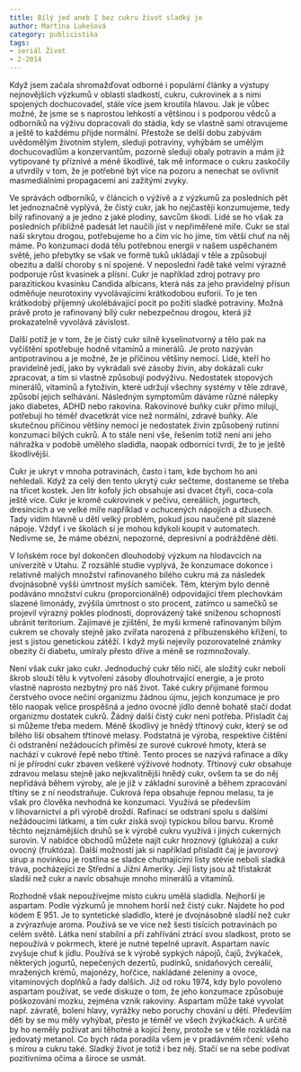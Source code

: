 ```yaml
---
title: Bílý jed aneb I bez cukru život sladký je
author: Martina Lukešová
category: publicistika
tags:
- seriál Život
- 2-2014
---
```


Když jsem začala shromažďovat odborné i populární články a výstupy nejnovějších výzkumů v oblasti sladkostí, cukru, cukrovinek a s nimi spojených dochucovadel, stále více jsem kroutila hlavou. Jak je vůbec možné, že jsme se s naprostou lehkostí a většinou i s podporou vědců a odborníků na výživu dopracovali do stádia, kdy se vlastně sami otravujeme a ještě to každému přijde normální. Přestože se delší dobu zabývám uvědomělým životním stylem, sleduji potraviny, vyhýbám se umělým dochucovadlům a konzervantům, pozorně sleduji obaly potravin a mám již vytipované ty příznivé a méně škodlivé, tak mě informace o cukru zaskočily a utvrdily v tom, že je potřebné být více na pozoru a nenechat se ovlivnit masmediálními propagacemi ani zažitými zvyky.

Ve správách odborníků, v článcích o výživě a z výzkumů za posledních pět let jednoznačně vyplývá, že čistý cukr, jak ho nejčastěji konzumujeme, tedy bílý rafinovaný a je jedno z jaké plodiny, savcům škodí. Lidé se ho však za posledních přibližně padesát let naučili jíst v nepřiměřené míře. Cukr se stal naší skrytou drogou, potřebujeme ho a čím víc ho jíme, tím větší chuť na něj máme. Po konzumaci dodá tělu potřebnou energii v našem uspěchaném světě, jeho přebytky se však ve formě tuků ukládají v těle a způsobují obezitu a další choroby s ní spojené. V neposlední řadě také velmi výrazně podporuje růst kvasinek a plísní. Cukr je například zdroj potravy pro parazitickou kvasinku Candida albicans, která nás za jeho pravidelný přísun odměňuje neurotoxiny vyvolávajícími krátkodobou euforii. To je ten krátkodobý příjemný ukolébávající pocit po požití sladké potraviny. Možná právě proto je rafinovaný bílý cukr nebezpečnou drogou, která již prokazatelně vyvolává závislost.

Další potíž je v tom, že je čistý cukr silně kyselinotvorný a tělo pak na vyčištění spotřebuje hodně vitamínů a minerálů. Je proto nazýván antipotravinou a je možné, že je příčinou většiny nemocí. Lidé, kteří ho pravidelně jedí, jako by vykrádali své zásoby živin, aby dokázali cukr zpracovat, a tím si vlastně způsobují podvýživu. Nedostatek stopových minerálů, vitaminů a fytoživin, které udržují všechny systémy v těle zdravé, způsobí jejich selhávání. Následným symptomům dáváme různé nálepky jako diabetes, ADHD nebo rakovina. Rakovinové buňky cukr přímo milují, potřebují ho téměř dvacetkrát více než normální, zdravé buňky. Ale skutečnou příčinou většiny nemocí je nedostatek živin způsobený rutinní konzumací bílých cukrů. A to stále není vše, řešením totiž není ani jeho náhražka v podobě umělého sladidla, naopak odborníci tvrdí, že to je ještě škodlivější.

Cukr je ukryt v mnoha potravinách, často i tam, kde bychom ho ani nehledali. Když za celý den tento ukrytý cukr sečteme, dostaneme se třeba na třicet kostek. Jen litr kofoly jich obsahuje asi dvacet čtyři, coca-cola ještě více. Cukr je kromě cukrovinek v pečivu, cereáliích, jogurtech, dresincích a ve velké míře například v ochucených nápojích a džusech. Tady vidím hlavně u dětí velký problém, pokud jsou naučené pít slazené nápoje. Vždyť i ve školách si je mohou kdykoli koupit v automatech. Nedivme se, že máme obézní, nepozorné, depresivní a podrážděné děti.

V loňském roce byl dokončen dlouhodobý výzkum na hlodavcích na univerzitě v Utahu. Z rozsáhlé studie vyplývá, že konzumace dokonce i relativně malých množství rafinovaného bílého cukru má za následek dvojnásobně vyšší úmrtnost myších samiček. Těm, kterým bylo denně podáváno množství cukru (proporcionálně) odpovídající třem plechovkám slazené limonády, zvýšila úmrtnost o sto procent, zatímco u samečků se projevil výrazný pokles plodnosti, doprovázený také sníženou schopností ubránit teritorium. Zajímavé je zjištění, že myši krmené rafinovaným bílým cukrem se chovaly stejně jako zvířata narozená z příbuzenského křížení, to jest s jistou genetickou zátěží. I když myši nejevily pozorovatelné známky obezity či diabetu, umíraly přesto dříve a méně se rozmnožovaly.

Není však cukr jako cukr. Jednoduchý cukr tělo ničí, ale složitý cukr neboli škrob slouží tělu k vytvoření zásoby dlouhotrvající energie, a je proto vlastně naprosto nezbytný pro náš život. Také cukry přijímané formou čerstvého ovoce nečiní organizmu žádnou újmu, jejich konzumace je pro tělo naopak velice prospěšná a jedno ovocné jídlo denně bohatě stačí dodat organizmu dostatek cukrů. Žádný další čistý cukr není potřeba. Přisladit čaj si můžeme třeba medem. Méně škodlivý je hnědý třtinový cukr, který se od bílého liší obsahem třtinové melasy. Podstatná je výroba, respektive čištění či odstranění nežádoucích příměsí ze surové cukrové hmoty, která se nachází v cukrové řepě nebo třtině. Tento proces se nazývá rafinace a díky ní je přírodní cukr zbaven veškeré výživové hodnoty. Třtinový cukr obsahuje zdravou melasu stejně jako nejkvalitnější hnědý cukr, ovšem ta se do něj nepřidává během výroby, ale je již v základní surovině a během zpracování třtiny se z ní neodstraňuje. Cukrová řepa obsahuje řepnou melasu, ta je však pro člověka nevhodná ke konzumaci. Využívá se především v lihovarnictví a při výrobě droždí. Rafinací se odstraní spolu s dalšími nežádoucími látkami, a tím cukr získá svoji typickou bílou barvu. Kromě těchto nejznámějších druhů se k výrobě cukru využívá i jiných cukerných surovin. V nabídce obchodů můžete najít cukr hroznový (glukóza) a cukr ovocný (fruktóza). Další možností jak si například přisladit čaj je javorový sirup a novinkou je rostlina se sladce chutnajícími listy stévie neboli sladká tráva, pocházející ze Střední a Jižní Ameriky. Její listy jsou až třistakrát sladší než cukr a navíc obsahuje mnoho minerálů a vitamínů.

Rozhodně však nepoužívejme místo cukru umělá sladidla. Nejhorší je aspartam. Podle výzkumů je mnohem horší než čistý cukr. Najdete ho pod kódem E 951. Je to syntetické sladidlo, které je dvojnásobně sladší než cukr a zvýrazňuje aroma. Používá se ve více než šesti tisících potravinách po celém světě. Látka není stabilní a při zahřívání ztrácí svou sladkost, proto se nepoužívá v pokrmech, které je nutné tepelně upravit. Aspartam navíc zvyšuje chuť k jídlu. Používá se k výrobě sypkých nápojů, čajů, žvýkaček, některých jogurtů, nepečených dezertů, pudinků, snídaňových cereálií, mražených krémů, majonézy, hořčice, nakládané zeleniny a ovoce, vitamínových doplňků a řady dalších. Již od roku 1974, kdy bylo povoleno aspartam používat, se vede diskuze o tom, že jeho konzumace způsobuje poškozování mozku, zejména vznik rakoviny. Aspartam může také vyvolat např. závratě, bolení hlavy, vyrážky nebo poruchy chování u dětí. Především děti by se mu měly vyhýbat, přesto je téměř ve všech žvýkačkách. A určitě by ho neměly požívat ani těhotné a kojící ženy, protože se v těle rozkládá na jedovatý metanol. 
Co bych ráda poradila všem je v pradávném rčení: všeho s mírou a cukru také. Sladký život je totiž i bez něj. Stačí se na sebe podívat pozitivníma očima a široce se usmát.
